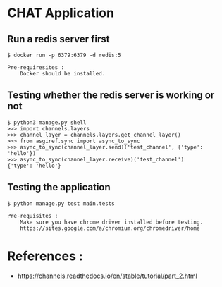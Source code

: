 # CHAT Application

## Run a redis server first
```
$ docker run -p 6379:6379 -d redis:5
```
    Pre-requiresites :
        Docker should be installed.

## Testing whether the redis server is working or not
```
$ python3 manage.py shell
>>> import channels.layers
>>> channel_layer = channels.layers.get_channel_layer()
>>> from asgiref.sync import async_to_sync
>>> async_to_sync(channel_layer.send)('test_channel', {'type': 'hello'})
>>> async_to_sync(channel_layer.receive)('test_channel')
{'type': 'hello'}
```

## Testing the application
```
$ python manage.py test main.tests
```
    Pre-requisites : 
        Make sure you have chrome driver installed before testing.
        https://sites.google.com/a/chromium.org/chromedriver/home
# References :
- https://channels.readthedocs.io/en/stable/tutorial/part_2.html